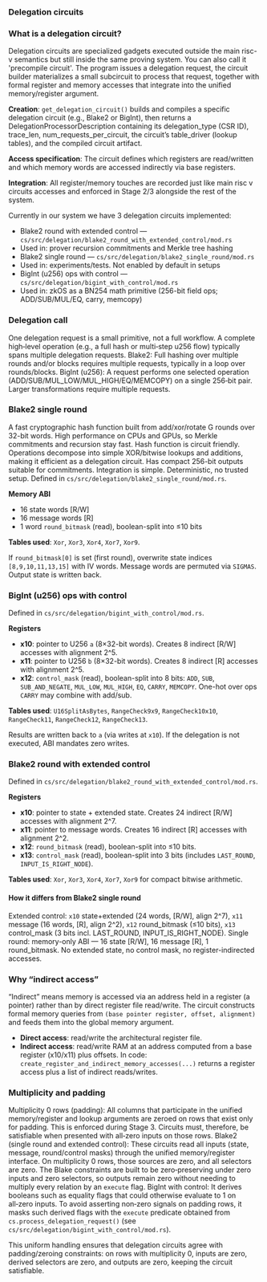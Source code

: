 ### Delegation circuits
### What is a delegation circuit?

Delegation circuits are specialized gadgets executed outside the main risc-v semantics but still inside the same proving system. You can also call it 'precompile circuit'. The program issues a delegation request, the circuit builder materializes a small subcircuit to process that request, together with formal register and memory accesses that integrate into the unified memory/register argument.

**Creation**: `get_delegation_circuit()` builds and compiles a specific delegation circuit (e.g., Blake2 or BigInt), then returns a DelegationProcessorDescription containing its delegation_type (CSR ID), trace_len, num_requests_per_circuit, the circuit’s table_driver (lookup tables), and the compiled circuit artifact. 

**Access specification**: The circuit defines which registers are read/written and which memory words are accessed indirectly via base registers.

**Integration**: All register/memory touches are recorded just like main risc v circuits accesses and enforced in Stage 2/3 alongside the rest of the system.

Currently in our system we have 3 delegation circuits implemented: 

- Blake2 round with extended control — `cs/src/delegation/blake2_round_with_extended_control/mod.rs`
-   Used in: prover recursion commitments and Merkle tree hashing
- Blake2 single round — `cs/src/delegation/blake2_single_round/mod.rs`
-   Used in: experiments/tests. Not enabled by default in setups
- BigInt (u256) ops with control — `cs/src/delegation/bigint_with_control/mod.rs`
-   Used in: zkOS as a BN254 math primitive (256-bit field ops; ADD/SUB/MUL/EQ, carry, memcopy)

### Delegation call 
One delegation request is a small primitive, not a full workflow. A complete high‑level operation (e.g., a full hash or multi‑step u256 flow) typically spans multiple delegation requests.
Blake2: Full hashing over multiple rounds and/or blocks requires multiple requests, typically in a loop over rounds/blocks.
BigInt (u256): A request performs one selected operation (ADD/SUB/MUL_LOW/MUL_HIGH/EQ/MEMCOPY) on a single 256‑bit pair. Larger transformations require multiple requests.

### Blake2 single round
A fast cryptographic hash function built from add/xor/rotate G rounds over 32-bit words. High performance on CPUs and GPUs, so Merkle commitments and recursion stay fast. Hash function is circuit friendly. Operations decompose into simple XOR/bitwise lookups and additions, making it efficient as a delegation circuit. Has compact 256-bit outputs suitable for commitments.
Integration is simple. Deterministic, no trusted setup.
Defined in `cs/src/delegation/blake2_single_round/mod.rs`.

 **Memory ABI**
  - 16 state words [R/W]
  - 16 message words [R]
  - 1 word `round_bitmask` (read), boolean-split into ≤10 bits

**Tables used**: `Xor`, `Xor3`, `Xor4`, `Xor7`, `Xor9`.

If `round_bitmask[0]` is set (first round), overwrite state indices `[8,9,10,11,13,15]` with IV words. Message words are permuted via `SIGMAS`. Output state is written back.

### BigInt (u256) ops with control

Defined in `cs/src/delegation/bigint_with_control/mod.rs`.

 **Registers**
  - **x10**: pointer to U256 `a` (8×32-bit words). Creates 8 indirect [R/W] accesses with alignment 2^5.
  - **x11**: pointer to U256 `b` (8×32-bit words). Creates 8 indirect [R] accesses with alignment 2^5.
  - **x12**: `control_mask` (read), boolean-split into 8 bits: `ADD`, `SUB`, `SUB_AND_NEGATE`, `MUL_LOW`, `MUL_HIGH`, `EQ`, `CARRY`, `MEMCOPY`. One-hot over ops `CARRY` may combine with add/sub.

**Tables used**: `U16SplitAsBytes`, `RangeCheck9x9`, `RangeCheck10x10`, `RangeCheck11`, `RangeCheck12`, `RangeCheck13`.

Results are written back to `a` (via writes at `x10`). If the delegation is not executed, ABI mandates zero writes.

### Blake2 round with extended control

Defined in `cs/src/delegation/blake2_round_with_extended_control/mod.rs`.

**Registers**
  - **x10**: pointer to state + extended state. Creates 24 indirect [R/W] accesses with alignment 2^7.
  - **x11**: pointer to message words. Creates 16 indirect [R] accesses with alignment 2^2.
  - **x12**: `round_bitmask` (read), boolean-split into ≤10 bits.
  - **x13**: `control_mask` (read), boolean-split into 3 bits (includes `LAST_ROUND`, `INPUT_IS_RIGHT_NODE`).

**Tables used**: `Xor`, `Xor3`, `Xor4`, `Xor7`, `Xor9` for compact bitwise arithmetic.

#### How it differs from Blake2 single round
Extended control: `x10` state+extended (24 words, [R/W], align 2^7), `x11` message (16 words, [R], align 2^2), `x12` round_bitmask (≤10 bits), `x13` control_mask (3 bits incl. LAST_ROUND, INPUT_IS_RIGHT_NODE).
Single round: memory-only ABI — 16 state [R/W], 16 message [R], 1 round_bitmask. No extended state, no control mask, no register-indirected accesses.


### Why “indirect access”

“Indirect” means memory is accessed via an address held in a register (a pointer) rather than by direct register file read/write. The circuit constructs formal memory queries from `(base pointer register, offset, alignment)` and feeds them into the global memory argument.

- **Direct access**: read/write the architectural register file.
- **Indirect access**: read/write RAM at an address computed from a base register (x10/x11) plus offsets. In code: `create_register_and_indirect_memory_accesses(...)` returns a register access plus a list of indirect reads/writes.


### Multiplicity and padding
Multiplicity 0 rows (padding): All columns that participate in the unified memory/register and lookup arguments are zeroed on rows that exist only for padding. This is enforced during Stage 3. Circuits must, therefore, be satisfiable when presented with all‑zero inputs on those rows.
Blake2 (single round and extended control): These circuits read all inputs (state, message, round/control masks) through the unified memory/register interface. On multiplicity 0 rows, those sources are zero, and all selectors are zero. The Blake constraints are built to be zero‑preserving under zero inputs and zero selectors, so outputs remain zero without needing to multiply every relation by an `execute` flag. BigInt with control: It derives booleans such as equality flags that could otherwise evaluate to 1 on all‑zero inputs. To avoid asserting non‑zero signals on padding rows, it masks such derived flags with the `execute` predicate obtained from `cs.process_delegation_request()` (see `cs/src/delegation/bigint_with_control/mod.rs`).

This uniform handling ensures that delegation circuits agree with padding/zeroing constraints: on rows with multiplicity 0, inputs are zero, derived selectors are zero, and outputs are zero, keeping the circuit satisfiable. 




